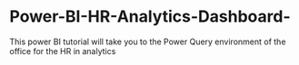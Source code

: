 # Power-BI-HR-Analytics-Dashboard-
This power BI tutorial will take you to the Power Query environment of the office for the HR in analytics
